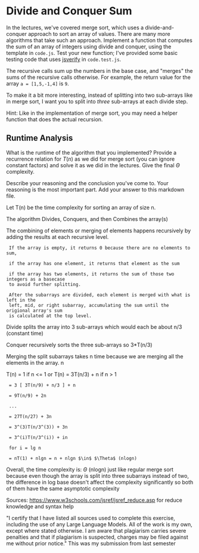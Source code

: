 # Divide and Conquer Sum

In the lectures, we've covered merge sort, which uses a divide-and-conquer
approach to sort an array of values. There are many more algorithms that take
such an approach. Implement a function that computes the sum of an array of
integers using divide and conquer, using the template in `code.js`. Test your
new function; I've provided some basic testing code that uses
[jsverify](https://jsverify.github.io/) in `code.test.js`.

The recursive calls sum up the numbers in the base case, and "merges" the sums
of the recursive calls otherwise. For example, the return value for the array `a
= [1,5,-1,4]` is `9`.

To make it a bit more interesting, instead of splitting into two sub-arrays like
in merge sort, I want you to split into *three* sub-arrays at each divide step.

Hint: Like in the implementation of merge sort, you may need a helper function
that does the actual recursion.

## Runtime Analysis

What is the runtime of the algorithm that you implemented? Provide a recurrence
relation for $T(n)$ as we did for merge sort (you can ignore constant factors)
and solve it as we did in the lectures. Give the final $\Theta$ complexity.

Describe your reasoning and the conclusion you've come to. Your reasoning is the
most important part. Add your answer to this markdown file.

Let T(n) be the time complexity for sorting an array of size n.

The algorithm Divides, Conquers, and then Combines the array(s)

The combining of elements or merging of elements happens recursively by adding the results
at each recursive level.

     If the array is empty, it returns 0 because there are no elements to sum,
     
     if the array has one element, it returns that element as the sum
     
     if the array has two elements, it returns the sum of those two integers as a basecase
     to avoid further splitting.
     
     After the subarrays are divided, each element is merged with what is left in the 
     left, mid, or right subarray, accumulating the sum until the origional array's sum
     is calculated at the top level.
     
Divide splits the array into 3 sub-arrays which would each be about n/3 (constant time)

Conquer recursively sorts the three sub-arrays so 3*T(n/3)

Merging the split subarrays takes n time because we are merging all the elements in the array. n



T(n) = 1 if n <= 1 or T(n) = 3T(n/3) + n if n > 1

     = 3 [ 3T(n/9) + n/3 ] + n
     
     = 9T(n/9) + 2n

     ...

     = 27T(n/27) + 3n

     = 3^(3)T(n/3^(3)) + 3n

     = 3^(i)T(n/3^(i)) + in

     for i = lg n

     = nT(1) + nlgn = n + nlgn $\in$ $\Theta$ (nlogn)
       
Overall, the time complexity is: $\Theta$ (nlogn) just like regular merge sort
because even though the array is split into three subarrays instead of two, the difference
in log base doesn't affect the complexity significantly so both of them have the same asymptotic 
complexity

Sources: https://www.w3schools.com/jsref/jsref_reduce.asp for reduce knowledge and syntax help

"I certify that I have listed all sources used to complete this exercise, including the use of any Large Language Models. All of the work is my own, except where stated otherwise. I am aware that plagiarism carries severe penalties and that if plagiarism is suspected, charges may be filed against me without prior notice." This was my submission from last semester
